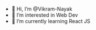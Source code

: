 - 👋 Hi, I’m @Vikram-Nayak
- 👀 I’m interested in Web Dev
- 🌱 I’m currently learning React JS

<!---
Vikram-ui2004/Vikram-ui2004 is a ✨ special ✨ repository because its `README.md` (this file) appears on your GitHub profile.
You can click the Preview link to take a look at your changes.
--->
